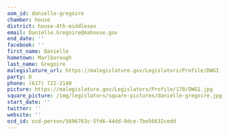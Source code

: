 ```yaml
---
aom_id: danielle-gregoire
chamber: house
district: house-4th-middlesex
email: Danielle.Gregoire@mahouse.gov
end_date: ''
facebook: ''
first_name: Danielle
hometown: Marlborough
last_name: Gregoire
malegislature_url: https://malegislature.gov/Legislators/Profile/DWG1
party: D
phone: (617) 722-2140
picture: https://malegislature.gov/Legislators/Profile/170/DWG1.jpg
square_picture: /img/legislators/square-pictures/danielle-gregoire.jpg
start_date: ''
twitter: ''
website: ''
ocd_id: ocd-person/5696763c-5fd6-44dd-9dce-7be56632cedd
---
```

